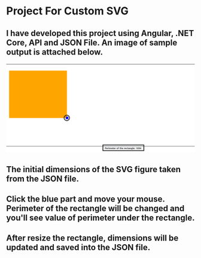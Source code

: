 # Project For Custom SVG

## I have developed this project using Angular, .NET Core, API and JSON File. An image of sample output is attached below.

![alt text](https://github.com/saurov2752/ProjectForSVG/blob/main/svgSampleImg2.png?raw=true)

## The initial dimensions of the SVG figure taken from the JSON file.
## Click the blue part and move your mouse. Perimeter of the rectangle will be changed and you'll see value of perimeter under the rectangle.
## After resize the rectangle, dimensions will be updated and saved into the JSON file.

